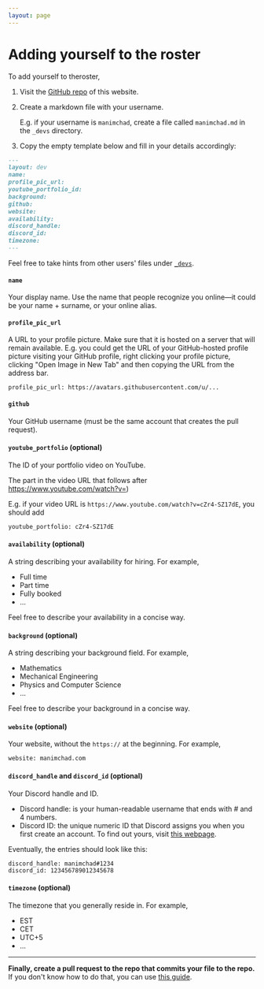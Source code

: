 ```yaml
---
layout: page
---
```


# Adding yourself to the roster

To add yourself to theroster,

1. Visit the <a target="_blank" href="https://github.com/MathBlocks/manim.dev/tree/main/_devs">GitHub repo</a> of this website.

2. Create a markdown file with your username.

   E.g. if your username is
   `manimchad`, create a file called `manimchad.md` in
   the `_devs` directory.
3. Copy the empty template below and fill in your details accordingly:


```markdown
---
layout: dev
name:
profile_pic_url:
youtube_portfolio_id:
background:
github:
website:
availability:
discord_handle:
discord_id:
timezone:
---
```

Feel free to take hints from other users' files under [`_devs`](https://github.com/MathBlocks/manim.dev/tree/main/_devs).

#### `name`

Your display name. Use the name that people recognize you online—it could be your name + surname, or your online alias.

#### `profile_pic_url`

A URL to your profile picture. Make sure that it is hosted on a server that will remain available. E.g. you could get the URL of your GitHub-hosted profile picture visiting your GitHub profile, right clicking your profile picture, clicking "Open Image in New Tab" and then copying the URL from the address bar.

```
profile_pic_url: https://avatars.githubusercontent.com/u/...
```

#### `github`

Your GitHub username (must be the same account that creates the pull request).

#### `youtube_portfolio` (optional)

The ID of your portfolio video on YouTube.

The part in the video URL that follows after https://www.youtube.com/watch?v=)

E.g. if your video URL is `https://www.youtube.com/watch?v=cZr4-SZ17dE`, you should add

```
youtube_portfolio: cZr4-SZ17dE
```
#### `availability` (optional)

A string describing your availability for hiring. For example,

- Full time
- Part time
- Fully booked
- ...

Feel free to describe your availability in a concise way.

#### `background` (optional)

A string describing your background field. For example,

- Mathematics
- Mechanical Engineering
- Physics and Computer Science
- ...

Feel free to describe your background in a concise way.

#### `website` (optional)

Your website, without the `https://` at the beginning. For example,

```
website: manimchad.com
```

#### `discord_handle` and `discord_id` (optional)

Your Discord handle and ID.

- Discord handle: is your human-readable username that ends with # and 4 numbers.
- Discord ID: the unique numeric ID that Discord assigns you when you first create an account. To find out yours, visit [this webpage](https://support.discord.com/hc/en-us/articles/206346498-Where-can-I-find-my-User-Server-Message-ID-).

Eventually, the entries should look like this:

```
discord_handle: manimchad#1234
discord_id: 123456789012345678
```

#### `timezone` (optional)

The timezone that you generally reside in. For example,

- EST
- CET
- UTC+5
- ...

---

**Finally, create a pull request to the repo that commits your file to the repo.** If you don't know how to do that, you can use [this guide](https://docs.github.com/en/pull-requests/collaborating-with-pull-requests/proposing-changes-to-your-work-with-pull-requests/creating-a-pull-request).